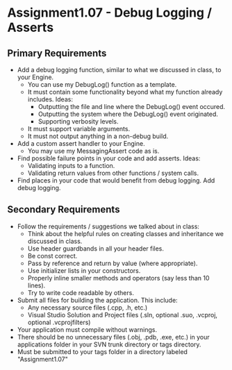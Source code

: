 # Assignment1.07 - Debug Logging / Asserts

## Primary Requirements

- Add a debug logging function, similar to what we discussed in class, to your Engine.
  - You can use my DebugLog() function as a template.
  - It must contain some functionality beyond what my function already includes. Ideas:
    - Outputting the file and line where the DebugLog() event occured.
    - Outputting the system where the DebugLog() event originated.
    - Supporting verbosity levels.
  - It must support variable arguments.
  - It must not output anything in a non-debug build.
- Add a custom assert handler to your Engine.
  - You may use my MessagingAssert code as is.
- Find possible failure points in your code and add asserts. Ideas:
  - Validating inputs to a function.
  - Validating return values from other functions / system calls.
- Find places in your code that would benefit from debug logging. Add debug logging.

## Secondary Requirements

- Follow the requirements / suggestions we talked about in class:
  - Think about the helpful rules on creating classes and inheritance we discussed in class.
  - Use header guardbands in all your header files.
  - Be const correct.
  - Pass by reference and return by value (where appropriate).
  - Use initializer lists in your constructors.
  - Properly inline smaller methods and operators (say less than 10 lines).
  - Try to write code readable by others.
- Submit all files for building the application. This include:
  - Any necessary source files (.cpp, .h, etc.)
  - Visual Studio Solution and Project files (.sln, optional .suo, .vcproj, optional .vcprojfilters)
- Your application must compile without warnings.
- There should be no unnecessary files (.obj, .pdb, .exe, etc.) in your applications folder in your SVN trunk directory or tags directory.
- Must be submitted to your tags folder in a directory labeled "Assignment1.07"